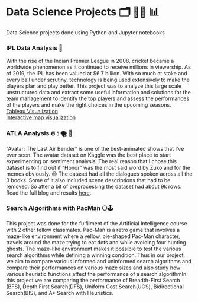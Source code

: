 # Data Science Projects :card_index_dividers: :woman_technologist: :bar_chart:
Data Science projects done using Python and Jupyter notebooks

### IPL Data Analysis :cricket_game:
With the rise of the Indian Premier League in 2008, cricket became a worldwide phenomenon as it continued to receive millions in viewership. As of 2019, the IPL has been valued at $6.7 billion. With so much at stake and every ball under scrutiny, technology is being used extensively to make the players plan and play better. This project was to analyze this large scale unstructured data and extract some useful information and solutions for the team management to identify the top players and assess the performances of the players and make the right choices in the upcoming seasons. 
<br>
[Tableau Visualization](https://public.tableau.com/app/profile/vaishnavi.suresh.krishnan/viz/IPL_Visualisations_16372640610630/PerformanceofBatsman)<br>
[Interactive map visualization](https://rpubs.com/Vaishnavi_23/820196)


### ATLA Analysis 	:fire: :droplet: :tornado: :bricks:
“Avatar: The Last Air Bender” is one of the best-animated shows that I’ve ever seen. The avatar dataset on Kaggle was the best place to start experimenting on sentiment analysis. The real reason that I chose this dataset is to find out if “Honor” was the most said word by Zuko and for the memes obviously.  :wink: The dataset had all the dialogues spoken across all the 3 books. Some of it also included scene descriptions that had to be removed. So after a bit of preprocessing the dataset had about 9k rows.
Read the full blog and results [here](https://vaishnavi-23.medium.com/avatar-the-last-air-bender-data-analysis-902d19c8964b).

### Search Algorithms with PacMan :full_moon::joystick:
This project was done for the fulfilment of the Artificial Intelligence course with 2 other fellow classmates. Pac-Man is a retro game that involves a maze-like environment where a yellow, pie-shaped Pac-Man character, travels around the maze trying to eat dots and while avoiding four hunting ghosts. The maze-like environment makes it possible to test the various search algorithms while defining a winning condition. Thus in our project, we aim to compare various informed and uninformed search algorithms and compare their performances on various maze sizes and also study how various heuristic functions affect the performance of a search algorithmIn this project we are comparing the performance of Breadth-First Search (BFS), Depth First Search(DFS), Uniform Cost Search(UCS), Bidirectional Search(BIS), and A* Search with Heuristics.
